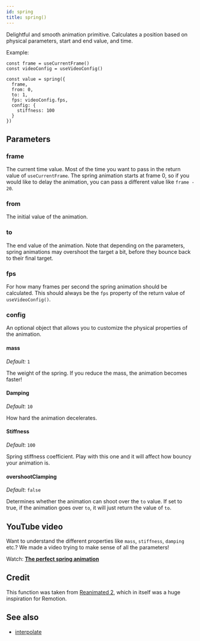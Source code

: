 ```yaml
---
id: spring
title: spring()
---
```


Delightful and smooth animation primitive. Calculates a position based on physical parameters, start and end value, and time.

Example:

```tsx
const frame = useCurrentFrame()
const videoConfig = useVideoConfig()

const value = spring({
  frame,
  from: 0,
  to: 1,
  fps: videoConfig.fps,
  config: {
    stiffness: 100
  }
})
```

## Parameters

### frame

The current time value. Most of the time you want to pass in the return value of `useCurrentFrame`. The spring animation starts at frame 0, so if you would like to delay the animation, you can pass a different value like `frame - 20`.

### from

The initial value of the animation.

### to

The end value of the animation. Note that depending on the parameters, spring animations may overshoot the target a bit, before they bounce back to their final target.

### fps

For how many frames per second the spring animation should be calculated. This should always be the `fps` property of the return value of `useVideoConfig()`.

### config

An optional object that allows you to customize the physical properties of the animation.

#### mass

_Default:_ `1`

The weight of the spring. If you reduce the mass, the animation becomes faster!

#### Damping

_Default_: `10`

How hard the animation decelerates.

#### Stiffness

_Default_: `100`

Spring stiffness coefficient. Play with this one and it will affect how bouncy your animation is.

#### overshootClamping

_Default_: `false`

Determines whether the animation can shoot over the `to` value. If set to true, if the animation goes over `to`, it will just return the value of `to`.

## YouTube video

Want to understand the different properties like `mass`, `stiffness`, `damping` etc.? We made a video trying to make sense of all the parameters!

Watch: **[The perfect spring animation](https://www.youtube.com/watch?v=GE8ZqrKqE5g)**

## Credit

This function was taken from [Reanimated 2](https://github.com/software-mansion/react-native-reanimated), which in itself was a huge inspiration for Remotion.

## See also

- [interpolate](interpolate)
